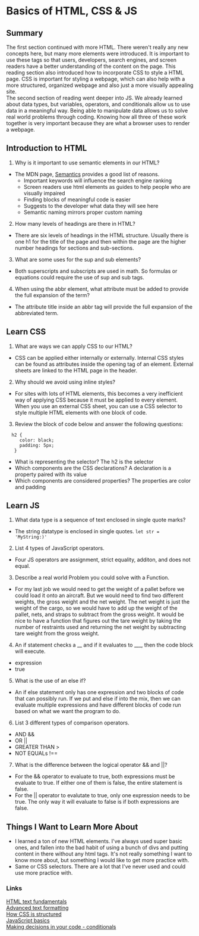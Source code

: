 # Basics of HTML, CSS & JS

## Summary
The first section continued with more HTML. There weren't really any new concepts here, but many more elements were introduced. It is important to use these tags so that users, developers, search engines, and screen readers have a better understanding of the content on the page. This reading section also introduced how to incorporate CSS to style a HTML page. CSS is important for styling a webpage, which can also help with a more structured, organized webpage and also just a more visually appealing site.
\
The second section of reading went deeper into JS. We already learned about data types, but variables, operators, and conditionals allow us to use data in a meaningful way. Being able to manipulate data allows us to solve real world problems through coding. Knowing how all three of these work together is very important because they are what a browser uses to render a webpage.


## Introduction to HTML
1. Why is it important to use semantic elements in our HTML?
- The MDN page, [Semantics](https://developer.mozilla.org/en-US/docs/Glossary/Semantics) provides a good list of reasons.
  - Important keywords will influence the search engine ranking
  - Screen readers use html elements as guides to help people who are visually impaired
  - Finding blocks of meaningful code is easier
  - Suggests to the developer what data they will see here
  - Semantic naming mirrors proper custom naming

2. How many levels of headings are there in HTML?
- There are six levels of headings in the HTML structure. Usually there is one h1 for the title of the page and then within the page are the higher number headings for sections and sub-sections.

3. What are some uses for the sup and sub elements?
- Both superscripts and subscripts are used in math. So formulas or equations could require the use of sup and sub tags.

4. When using the abbr element, what attribute must be added to provide the full expansion of the term?
- The attribute title inside an abbr tag will provide the full expansion of the abbreviated term.

## Learn CSS
1. What are ways we can apply CSS to our HTML?
- CSS can be applied either internally or externally. Internal CSS styles can be found as attributes inside the opening tag of an element. External sheets are linked to the HTML page in the header.

2. Why should we avoid using inline styles?
- For sites with lots of HTML elements, this becomes a very inefficient way of applying CSS because it must be applied to every element. When you use an external CSS sheet, you can use a CSS selector to style multiple HTML elements with one block of code. 


3. Review the block of code below and answer the following questions:
```   
  h2 {
     color: black;
     padding: 5px;
   } 
```
- What is representing the selector? The h2 is the selector
- Which components are the CSS declarations? A declaration is a property paired with its value
- Which components are considered properties? The properties are color and padding

## Learn JS
1. What data type is a sequence of text enclosed in single quote marks?
- The string datatype is enclosed in single quotes.
``` let str = 'MyString:)' ```

2. List 4 types of JavaScript operators.
- Four JS operators are assignment, strict equality, additon, and does not equal.

3. Describe a real world Problem you could solve with a Function.
- For my last job we would need to get the weight of a pallet before we could load it onto an aircraft. But we would need to find two different weights, the gross weight and the net weight. The net weight is just the weight of the cargo, so we would have to add up the weight of the pallet, nets, and straps to subtract from the gross weight. It would be nice to have a function that figures out the tare weight by taking the number of restraints used and returning the net weight by subtracting tare weight from the gross weight.

4. An if statement checks a __ and if it evaluates to ___, then the code block will execute.
- expression
- true

5. What is the use of an else if?
- An if else statement only has one expression and two blocks of code that can possibly run. If we put and else if into the mix, then we can evaluate multiple expressions and have different blocks of code run based on what we want the program to do.

6. List 3 different types of comparison operators.
- AND &&
- OR ||
- GREATER THAN >
- NOT EQUALs !==

7. What is the difference between the logical operator && and ||?
- For the && operator to evaluate to true, both expressions must be evaluate to true. If either one of them is false, the entire statement is false.
- For the || operator to evalutate to true, only one expression needs to be true. The only way it will evaluate to false is if both expressions are false.

## Things I Want to Learn More About
- I learned a ton of new HTML elements. I've always used super basic ones, and fallen into the bad habit of using a bunch of divs and putting content in there without any html tags. It's not really something I want to know more about, but something I would like to get more practice with.
- Same or CSS selectors. There are a lot that I've never used and could use more practice with.

### Links
[HTML text fundamentals](https://developer.mozilla.org/en-US/docs/Learn/HTML/Introduction_to_HTML/HTML_text_fundamentals)
\
[Advanced text formatting](https://developer.mozilla.org/en-US/docs/Learn/HTML/Introduction_to_HTML/Advanced_text_formatting)
\
[How CSS is structured](https://developer.mozilla.org/en-US/docs/Learn/CSS/First_steps/How_CSS_is_structured)
\
[JavaScript basics](https://developer.mozilla.org/en-US/docs/Learn/Getting_started_with_the_web/JavaScript_basics)
\
[Making decisions in your code - conditionals](https://developer.mozilla.org/en-US/docs/Learn/JavaScript/Building_blocks/conditionals)